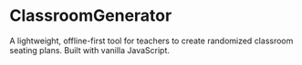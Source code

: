 # ClassroomGenerator
A lightweight, offline-first tool for teachers to create randomized classroom seating plans. Built with vanilla JavaScript.
